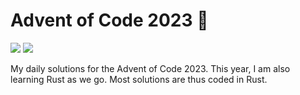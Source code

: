 # Advent of Code 2023 🎄

![](https://img.shields.io/badge/📅_%20day-9-blue?style=for-the-badge)
![](https://img.shields.io/badge/⭐_%20stars-18-yellow?style=for-the-badge)

My daily solutions for the Advent of Code 2023. This year, I am also learning Rust as we go. Most solutions are thus coded in Rust.
